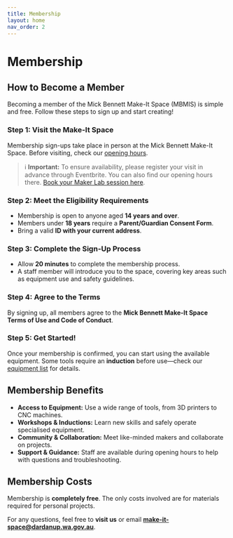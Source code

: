 ```yaml
---
title: Membership
layout: home
nav_order: 2
---
```


# Membership

## How to Become a Member

Becoming a member of the Mick Bennett Make-It Space (MBMIS) is simple and free. Follow these steps to sign up and start creating!

### Step 1: Visit the Make-It Space
Membership sign-ups take place in person at the Mick Bennett Make-It Space. Before visiting, check our [opening hours](#).

> ℹ️ **Important:** To ensure availability, please register your visit in advance through Eventbrite. You can also find our opening hours there. [Book your Maker Lab session here](https://www.eventbrite.com.au/e/maker-lab-tickets-1224295243029).

### Step 2: Meet the Eligibility Requirements
- Membership is open to anyone aged **14 years and over**.
- Members under **18 years** require a **Parent/Guardian Consent Form**.
- Bring a valid **ID with your current address**.

### Step 3: Complete the Sign-Up Process
- Allow **20 minutes** to complete the membership process.
- A staff member will introduce you to the space, covering key areas such as equipment use and safety guidelines.

### Step 4: Agree to the Terms
By signing up, all members agree to the **Mick Bennett Make-It Space Terms of Use and Code of Conduct**.

### Step 5: Get Started!
Once your membership is confirmed, you can start using the available equipment. Some tools require an **induction** before use—check our [equipment list](#) for details.

## Membership Benefits
- **Access to Equipment:** Use a wide range of tools, from 3D printers to CNC machines.
- **Workshops & Inductions:** Learn new skills and safely operate specialised equipment.
- **Community & Collaboration:** Meet like-minded makers and collaborate on projects.
- **Support & Guidance:** Staff are available during opening hours to help with questions and troubleshooting.

## Membership Costs
Membership is **completely free**. The only costs involved are for materials required for personal projects.

For any questions, feel free to **visit us** or email **[make-it-space@dardanup.wa.gov.au](mailto:make-it-space@dardanup.wa.gov.au)**.

